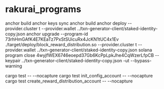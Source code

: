 # rakurai_programs

anchor build
anchor  keys sync
anchor build
anchor deploy --provider.cluster t --provider.wallet ../txn-generator-client/staked-identity-copy.json
anchor upgrade --program-id 73rhHmGAfK4E7KEaTz7PxStSUicuRx4JcKN1tUC4x1Ev ./target/deploy/block_reward_distribution.so   --provider.cluster t --provider.wallet ../txn-generator-client/staked-identity-copy.json 
solana program close 4wyjfWEX6746eoepd37Gb6KcPpLpkJhe4CqWzerLfpCB --keypair ../txn-generator-client/staked-identity-copy.json  -ut --bypass-warning


cargo test -- --nocapture
cargo test init_config_account -- --nocapture
cargo test create_reward_distribution_account -- --nocapture

